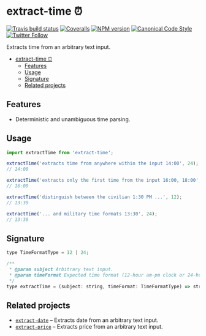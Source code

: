 <a name="extract-time"></a>
# extract-time ⏰

[![Travis build status](http://img.shields.io/travis/gajus/extract-time/master.svg?style=flat-square)](https://travis-ci.org/gajus/extract-time)
[![Coveralls](https://img.shields.io/coveralls/gajus/extract-time.svg?style=flat-square)](https://coveralls.io/github/gajus/extract-time)
[![NPM version](http://img.shields.io/npm/v/extract-time.svg?style=flat-square)](https://www.npmjs.org/package/extract-time)
[![Canonical Code Style](https://img.shields.io/badge/code%20style-canonical-blue.svg?style=flat-square)](https://github.com/gajus/canonical)
[![Twitter Follow](https://img.shields.io/twitter/follow/kuizinas.svg?style=social&label=Follow)](https://twitter.com/kuizinas)

Extracts time from an arbitrary text input.

* [extract-time ⏰](#extract-time)
    * [Features](#extract-time-features)
    * [Usage](#extract-time-usage)
    * [Signature](#extract-time-signature)
    * [Related projects](#extract-time-related-projects)


<a name="extract-time-features"></a>
## Features

* Deterministic and unambiguous time parsing.

<a name="extract-time-usage"></a>
## Usage

```js
import extractTime from 'extract-time';

extractTime('extracts time from anywhere within the input 14:00', 24);
// 14:00

extractTime('extracts only the first time from the input 16:00, 18:00', 24);
// 16:00

extractTime('distinguish between the civilian 1:30 PM ...', 12);
// 13:30

extractTime('... and military time formats 13:30', 24);
// 13:30

```

<a name="extract-time-signature"></a>
## Signature

```js
type TimeFormatType = 12 | 24;

/**
 * @param subject Arbitrary text input.
 * @param timeFormat Expected time format (12-hour am-pm clock or 24-hour military time).
 */
type extractTime = (subject: string, timeFormat: TimeFormatType) => string | null;

```

<a name="extract-time-related-projects"></a>
## Related projects

* [`extract-date`](https://github.com/gajus/extract-date) – Extracts date from an arbitrary text input.
* [`extract-price`](https://github.com/gajus/extract-price) – Extracts price from an arbitrary text input.
